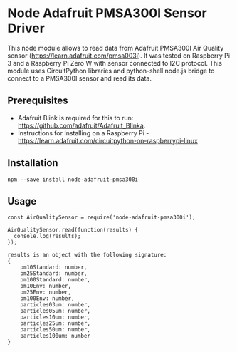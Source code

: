 # Node Adafruit PMSA300I Sensor Driver
This node module allows to read data from Adafruit PMSA300I Air Quality sensor (https://learn.adafruit.com/pmsa003i). It was tested on Raspberry Pi 3 and a Raspberry Pi Zero W with sensor connected to I2C protocol.
This module uses CircuitPython libraries and python-shell node.js bridge to connect to a PMSA300I sensor and read its data.

## Prerequisites
- Adafruit Blink is required for this to run: https://github.com/adafruit/Adafruit_Blinka.
- Instructions for Installing on a Raspberry Pi - https://learn.adafruit.com/circuitpython-on-raspberrypi-linux

## Installation
```
npm --save install node-adafruit-pmsa300i
```

## Usage
```
const AirQualitySensor = require('node-adafruit-pmsa300i');

AirQualitySensor.read(function(results) {
  console.log(results);
});

results is an object with the following signature:
{
    pm10Standard: number,
    pm25Standard: number,
    pm100Standard: number,
    pm10Env: number,
    pm25Env: number,
    pm100Env: number,
    particles03um: number,
    particles05um: number,
    particles10um: number,
    particles25um: number,
    particles50um: number,
    particles100um: number
}


```

